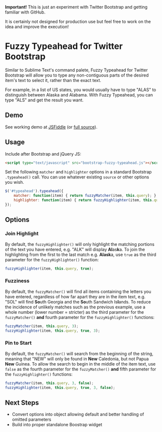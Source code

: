 **Important!** This is just an experiment with Twitter Bootstrap and getting familiar with GitHub.

It is certainly not designed for production use but feel free to work on the idea and improve the execution!

Fuzzy Typeahead for Twitter Bootstrap
===============

Similar to Sublime Text's command palete, Fuzzy Typeahead for Twitter Bootstrap will allow you to type any non-contiguous parts of the desired item's text to select it, rather than the exact text.

For example, in a list of US states, you would usually have to type "ALAS" to distinguish between Alaska and Alabama. With Fuzzy Typeahead, you can type "ALS" and get the result you want.

Demo
-------

See working demo at [JSFiddle](http://fiddle.jshell.net/YHfPf/show) (or [full source](http://fiddle.jshell.net/YHfPf)).

Usage
-----

Include after Bootstrap and jQuery JS:
```html
<script type="text/javascript" src="bootstrap-fuzzy-typeahead.js"></script>
```

Set the following `matcher` and `highlighter` options in a standard Bootstrap `.typeahead()` call. You can use whatever existing `source` or other options you wish.

```javascript
$('#typeahead').typeahead({
    matcher: function(item) { return fuzzyMatcher(item, this.query); },
    highlighter: function(item) { return fuzzyHighlighter(item, this.query); }
});
```

Options
-------
### Join Highlight
By default, the `fuzzyHighlighter()` will only highlight the matching portions of the text you have entered, e.g. "ALK" will display <strong>Al</strong>as<strong>k</strong>a. To join the highlighting from the first to the last match e.g. <strong>Alask</strong>a, use `true` as the third parameter for the `fuzzyHighlighter()` function:

```javascript
fuzzyHighlighter(item, this.query, true);
```

### Fuzziness
By default, the `fuzzyMatcher()` will find all items containing the letters you have entered, regardless of how far apart they are in the item text, e.g. "SOL" will find <strong>So</strong>uth Georgia and the <strong>So</strong>uth Sandwich Is<strong>l</strong>ands. To reduce the incidence of unlikely matches such as the previous example, use a whole number (lower number = stricter) as the third parameter for the `fuzzyMatcher()` **and** fourth parameter for the `fuzzyHighlighter()` functions:

```javascript
fuzzyMatcher(item, this.query, 3);
fuzzyHighlighter(item, this.query, true, 3);
```

### Pin to Start
By default, the `fuzzyMatcher()` will search from the beginning of the string, meaning that "NEW" will only be found in <strong>New</strong> Caledonia, but not Papua <strong>New</strong> Guinea. To allow the search to begin in the middle of the item text, use `false` as the fourth parameter for the `fuzzyMatcher()` **and** fifth parameter for the `fuzzyHighlighter()` functions:

```javascript
fuzzyMatcher(item, this.query, 3, false);
fuzzyHighlighter(item, this.query, true, 3, false);
```

Next Steps
----------
- Convert options into object allowing default and better handling of omitted parameters
- Build into proper standalone Boostrap widget
